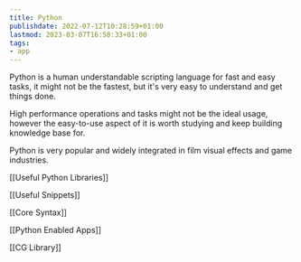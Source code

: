 ```yaml
---
title: Python
publishdate: 2022-07-12T10:28:59+01:00
lastmod: 2023-03-07T16:58:33+01:00
tags: 
- app
---
```








Python is a human understandable scripting language for fast and easy tasks, it might not be the fastest, but it's very easy to understand and get things done.



High performance operations and tasks might not be the ideal usage, however the easy-to-use aspect of it is worth studying and keep building knowledge base for.



Python is very popular and widely integrated in film visual effects and game industries.



[[Useful Python Libraries]]



[[Useful Snippets]]



[[Core Syntax]]



[[Python Enabled Apps]]



[[CG Library]]



